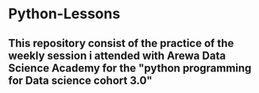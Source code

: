 # Python-Lessons
## This repository consist of the practice of the weekly session i attended with Arewa Data Science Academy for the "python programming for Data science cohort 3.0"
